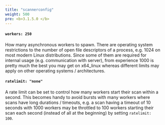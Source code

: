 ```yaml
---
title: "scannerconfig"
weight: 500
pre: <b>3.1.5.0 </b>
---
```


#### `workers: 250`

How many asynchronous workers to spawn. 
There are operating system restrictions to the number of open file descriptors of a process, e.g. 1024 on most modern Linux distributions.
Since some of them are required for internal usage (e.g. communication with server), from experience 1000 is pretty much the best you may get on x64_linux whereas different limits may apply on other operating systems / architectures. 
  
#### `ratelimit: "none"`

A rate limit can be set to control how many workers start their scan within a second. This becomes handy to avoid bursts with many workers where scans have long durations / timeouts, e.g. a scan having a timeout of 10 seconds with 1000 workers may be throttled to 100 workers starting their scan each second (instead of all at the beginning) by setting `ratelimit: 100`.